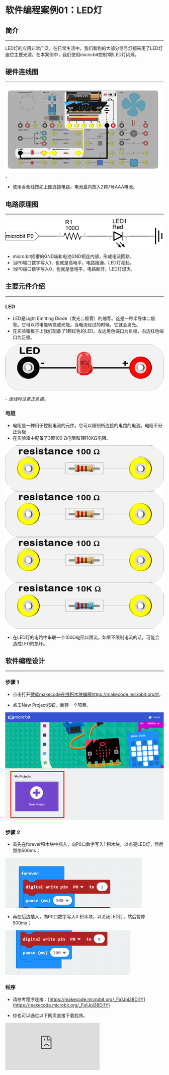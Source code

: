 # 软件编程案例01：LED灯

## 简介 ##
---
LED灯的应用非常广泛。在日常生活中，我们看到的大部分信号灯都采用了LED灯座位主要光源。在本案例中，我们使用micro:bit控制1颗LED灯闪烁。

## 硬件连线图 ##
---
![](./images/jGkCj0K.png)、

- 使用香蕉线按如上图连接电路，电池盒内放入2颗7号AAA电池。

## 电路原理图 ##
---
![](./images/5DImBjP.png)

- micro:bit插槽的GND端和电池GND相连内部，形成电流回路。
- 当P0端口数字写入1，也就是高电平，电路接通，LED灯亮起。
- 当P0端口数字写入0，也就是低电平，电路断开，LED灯熄灭。

## 主要元件介绍 ##
---
### LED ###
- LED是Light Emitting Diode（发光二极管）的缩写。这是一种半导体二极管。它可以将电能转换成光能。当电流经过的时候，它就会发光。
- 在实验箱板子上我们配备了1颗红色的LED。左边黑色端口为负极，右边红色端口为正极。

![](./images/ks4hn2r.png)

*- 连线时注意正负极。*

### 电阻 ###
- 电阻是一种用于控制电流的元件。它可以限制所连接的电路的电流。电阻不分正负极
- 在实验箱中配备了3颗100 Ω电阻和1颗10KΩ电阻。

![](./images/fv1fyJm.png)

- 在LED灯的电路中串联一个100Ω电阻以限流，如果不限制电流的话，可能会造成LED的损坏。

## 软件编程设计
---
### 步骤 1

- 点击打开[微软makecode在线积木块编程https://makecode.microbit.org/#](https://makecode.microbit.org/#)。

- 点击New Project按钮，新建一个项目。

![](./images/t34k5Zb.png)

### 步骤 2

- 首先在forever积木块中插入，向P0口数字写入1 积木块，以点亮LED灯，然后暂停500ms；

![](./images/VOh783L.png)

- 再在后边插入，向P0口数字写入0 积木块，以关闭LED灯，然后暂停500ms；

![](./images/D08SzOj.png)

### 程序

- 请参考程序连接：[https://makecode.microbit.org/_Fa1Jpj38Di1Y](https://makecode.microbit.org/_Fa1Jpj38Di1Y)

- 你也可以通过以下网页直接下载程序。



<div
    style={{
        position: 'relative',
        paddingBottom: '60%',
        overflow: 'hidden',
    }}
>
    <iframe
        src="https://makecode.microbit.org/_Fa1Jpj38Di1Y"
        frameborder="0"
        sandbox="allow-popups allow-forms allow-scripts allow-same-origin"
        style={{
            position: 'absolute',
            width: '100%',
            height: '100%',
        }}
    />
</div>

## 结论
---
- 打开开关，LED灯开始闪烁。

![](./images/KN0xKqX.gif)

## 思考
---
- 为什么要加500ms延迟。

## 常见问题
---


## 相关阅读
---
